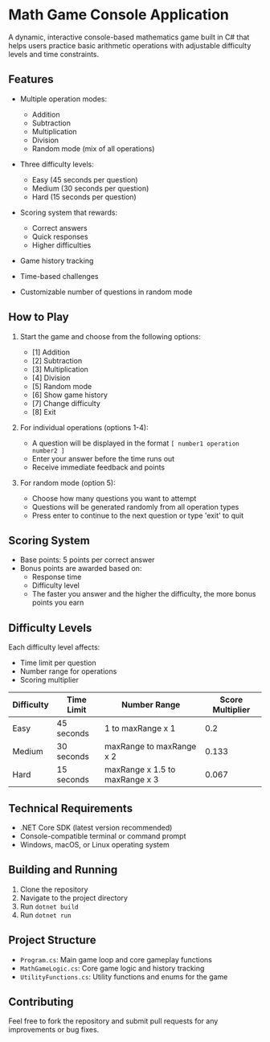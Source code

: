# Math Game Console Application

A dynamic, interactive console-based mathematics game built in C# that helps users practice basic arithmetic operations with adjustable difficulty levels and time constraints.

## Features

- Multiple operation modes:
  - Addition
  - Subtraction
  - Multiplication
  - Division
  - Random mode (mix of all operations)

- Three difficulty levels:
  - Easy (45 seconds per question)
  - Medium (30 seconds per question)
  - Hard (15 seconds per question)

- Scoring system that rewards:
  - Correct answers
  - Quick responses
  - Higher difficulties

- Game history tracking
- Time-based challenges
- Customizable number of questions in random mode

## How to Play

1. Start the game and choose from the following options:
   - [1] Addition
   - [2] Subtraction
   - [3] Multiplication
   - [4] Division
   - [5] Random mode
   - [6] Show game history
   - [7] Change difficulty
   - [8] Exit

2. For individual operations (options 1-4):
   - A question will be displayed in the format `[ number1 operation number2 ]`
   - Enter your answer before the time runs out
   - Receive immediate feedback and points

3. For random mode (option 5):
   - Choose how many questions you want to attempt
   - Questions will be generated randomly from all operation types
   - Press enter to continue to the next question or type 'exit' to quit

## Scoring System

- Base points: 5 points per correct answer
- Bonus points are awarded based on:
  - Response time
  - Difficulty level
  - The faster you answer and the higher the difficulty, the more bonus points you earn

## Difficulty Levels

Each difficulty level affects:
- Time limit per question
- Number range for operations
- Scoring multiplier

| Difficulty | Time Limit | Number Range            | Score Multiplier |
|------------|------------|------------------------|------------------|
| Easy       | 45 seconds | 1 to maxRange x 1        | 0.2             |
| Medium     | 30 seconds | maxRange to maxRange x 2 | 0.133           |
| Hard       | 15 seconds | maxRange x 1.5 to maxRange x 3 | 0.067       |

## Technical Requirements

- .NET Core SDK (latest version recommended)
- Console-compatible terminal or command prompt
- Windows, macOS, or Linux operating system

## Building and Running

1. Clone the repository
2. Navigate to the project directory
3. Run `dotnet build`
4. Run `dotnet run`

## Project Structure

- `Program.cs`: Main game loop and core gameplay functions
- `MathGameLogic.cs`: Core game logic and history tracking
- `UtilityFunctions.cs`: Utility functions and enums for the game

## Contributing

Feel free to fork the repository and submit pull requests for any improvements or bug fixes.